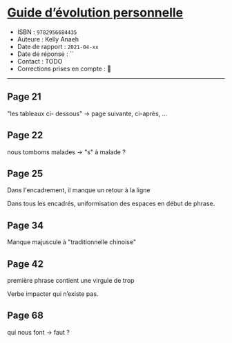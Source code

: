 # [Guide d’évolution personnelle](https://www.goodreads.com/book/show/56936162-guide-d-volution-personnelle)
- ISBN : `9782956684435`
- Auteure : Kelly Anaeh
- Date de rapport : `2021-04-xx`
- Date de réponse : ``
- Contact : TODO
- Corrections prises en compte : 📝

---

## Page 21

"les tableaux ci- dessous" -> page suivante, ci-après, ...

## Page 22

nous tomboms malades -> "s" à malade ?

## Page 25
Dans l'encadrement, il manque un retour à la ligne

Dans tous les encadrés, uniformisation des espaces en début de phrase.

## Page 34

Manque majuscule à "traditionnelle chinoise"


## Page 42

première phrase contient une virgule de trop

Verbe impacter qui n’existe pas.

## Page 68

qui nous font -> faut ?